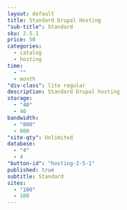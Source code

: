 ```yaml
---
layout: default
title: Standard Drupal Hosting
"sub-title": Standard
sku: 2.5.1
price: 50
categories: 
  - catalog
  - hosting
time: 
  - ""
  - month
"div-class": lite regular
description: Standard Drupal hosting
storage: 
  - "40"
  - 40
bandwidth: 
  - "800"
  - 800
"site-qty": Unlimited
database: 
  - "4"
  - 4
"button-id": "hosting-2-5-1"
published: true
subtitle: Standard
sites: 
  - "100"
  - 100
---
```


